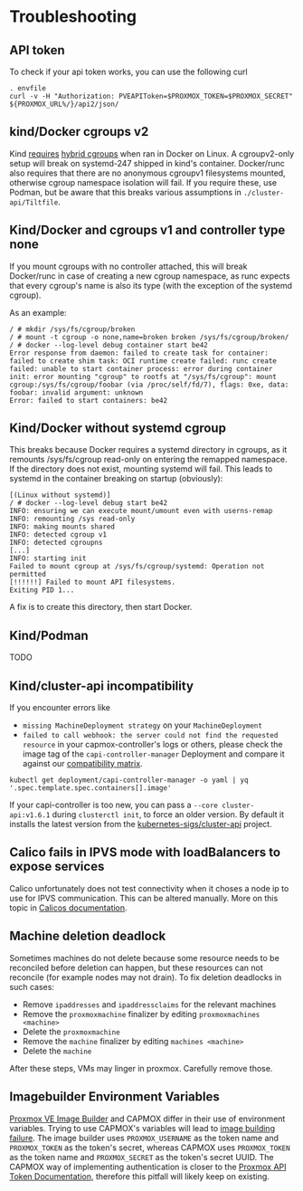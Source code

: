 # Troubleshooting

## API token
To check if your api token works, you can use the following curl
```
. envfile
curl -v -H "Authorization: PVEAPIToken=$PROXMOX_TOKEN=$PROXMOX_SECRET" ${PROXMOX_URL%/}/api2/json/
```
## kind/Docker cgroups v2
Kind [requires](https://serverfault.com/questions/1053187/systemd-fails-to-run-in-a-docker-container-when-using-cgroupv2-cgroupns-priva/1054414#1054414)
[hybrid cgroups](https://github.com/systemd/systemd/blob/main/docs/CGROUP_DELEGATION.md)
when ran in Docker on Linux. A cgroupv2-only setup will break on
systemd-247 shipped in kind's container. Docker/runc also requires that there
are no anonymous cgroupv1 filesystems mounted, otherwise cgroup namespace
isolation will fail. If you require these, use Podman, but be aware that this
breaks various assumptions in `./cluster-api/Tiltfile`.

## Kind/Docker and cgroups v1 and controller type none
If you mount cgroups with no controller attached, this will break Docker/runc
in case of creating a new cgroup namespace, as runc expects that every cgroup's
name is also its type (with the exception of the systemd cgroup).

As an example:
```
/ # mkdir /sys/fs/cgroup/broken
/ # mount -t cgroup -o none,name=broken broken /sys/fs/cgroup/broken/
/ # docker --log-level debug container start be42
Error response from daemon: failed to create task for container: failed to create shim task: OCI runtime create failed: runc create failed: unable to start container process: error during container init: error mounting "cgroup" to rootfs at "/sys/fs/cgroup": mount cgroup:/sys/fs/cgroup/foobar (via /proc/self/fd/7), flags: 0xe, data: foobar: invalid argument: unknown
Error: failed to start containers: be42
```

## Kind/Docker without systemd cgroup
This breaks because Docker requires a systemd directory in cgroups, as it
remounts /sys/fs/cgroup read-only on entering the remapped namespace. If the
directory does not exist, mounting systemd will fail. This leads to systemd
in the container breaking on startup (obviously):
```
[(Linux without systemd)]
/ # docker --log-level debug start be42
INFO: ensuring we can execute mount/umount even with userns-remap
INFO: remounting /sys read-only
INFO: making mounts shared
INFO: detected cgroup v1
INFO: detected cgroupns
[...]
INFO: starting init
Failed to mount cgroup at /sys/fs/cgroup/systemd: Operation not permitted
[!!!!!!] Failed to mount API filesystems.
Exiting PID 1...
```

A fix is to create this directory, then start Docker.

## Kind/Podman
TODO

## Kind/cluster-api incompatibility
If you encounter errors like
* `missing MachineDeployment strategy` on your `MachineDeployment`
* `failed to call webhook: the server could not find the requested resource` in your capmox-controller's logs
or others, please check the image tag of the `capi-controller-manager` Deployment and compare it against our [compatibility matrix](https://github.com/ionos-cloud/cluster-api-provider-proxmox/blob/main/README.md#compatibility-with-cluster-api-and-kubernetes-versions).
```
kubectl get deployment/capi-controller-manager -o yaml | yq '.spec.template.spec.containers[].image'
```
If your capi-controller is too new, you can pass a `--core cluster-api:v1.6.1` during `clusterctl init`, to force an older version. By default it installs the latest version from the [kubernetes-sigs/cluster-api](https://github.com/kubernetes-sigs/cluster-api) project.

## Calico fails in IPVS mode with loadBalancers to expose services
Calico unfortunately does not test connectivity when it choses a node ip to use for IPVS communication.
This can be altered manually. More on this topic in [Calicos documentation](https://docs.tigera.io/calico/latest/networking/ipam/ip-autodetection#autodetection-methods).


## Machine deletion deadlock
Sometimes machines do not delete because some resource needs to be reconciled before
deletion can happen, but these resources can not reconcile (for example nodes may not drain).
To fix deletion deadlocks in such cases:
 - Remove `ipaddresses` and `ipaddressclaims` for the relevant machines
 - Remove the `proxmoxmachine` finalizer by editing `proxmoxmachines <machine>`
 - Delete the `proxmoxmachine`
 - Remove the `machine` finalizer by editing `machines <machine>`
 - Delete the `machine`

After these steps, VMs may linger in proxmox. Carefully remove those.

## Imagebuilder Environment Variables
[Proxmox VE Image Builder](https://image-builder.sigs.k8s.io/capi/providers/proxmox) and CAPMOX differ in their use of environment variables.
Trying to use CAPMOX's variables will lead to [image building failure](https://github.com/ionos-cloud/cluster-api-provider-proxmox/issues/52).
The image builder uses `PROXMOX_USERNAME` as the token name and `PROXMOX_TOKEN` as the token's secret, whereas CAPMOX uses `PROXMOX_TOKEN` as
the token name and `PROXMOX_SECRET` as the token's secret UUID.
The CAPMOX way of implementing authentication is closer to the [Proxmox API Token Documentation](https://pve.proxmox.com/wiki/Proxmox_VE_API#api_tokens),
therefore this pitfall will likely keep on existing.
